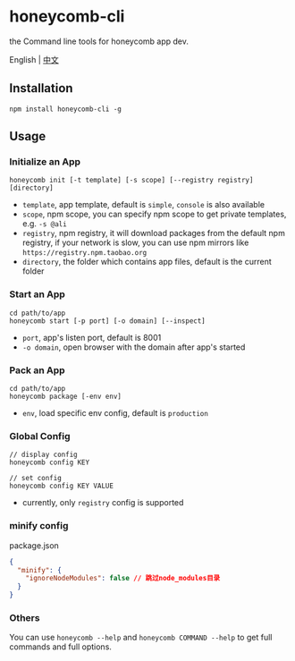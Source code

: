 # honeycomb-cli

the Command line tools for honeycomb app dev.

English | [中文](https://github.com/node-honeycomb/honeycomb-cli/wiki/%E4%B8%AD%E6%96%87%E7%89%88%E8%AF%B4%E6%98%8E)

## Installation

```
npm install honeycomb-cli -g
```

## Usage

### Initialize an App

```
honeycomb init [-t template] [-s scope] [--registry registry] [directory]
```

+ `template`, app template, default is `simple`, `console` is also available
+ `scope`, npm scope, you can specify npm scope to get private templates, e.g. `-s @ali`
+ `registry`, npm registry, it will download packages from the default npm registry, if your network is slow, you can use npm mirrors like `https://registry.npm.taobao.org`
+ `directory`, the folder which contains app files, default is the current folder

### Start an App

```
cd path/to/app
honeycomb start [-p port] [-o domain] [--inspect]
```

+ `port`, app's listen port, default is 8001
+ `-o domain`, open browser with the domain after app's started

### Pack an App

```
cd path/to/app
honeycomb package [-env env]
```

+ `env`, load specific env config, default is `production`

### Global Config

```
// display config
honeycomb config KEY

// set config
honeycomb config KEY VALUE
```

+ currently, only `registry` config is supported

### minify config

package.json

```json
{
  "minify": {
    "ignoreNodeModules": false // 跳过node_modules目录
  }
}
```

### Others

You can use `honeycomb --help` and `honeycomb COMMAND --help` to get full commands and full options.